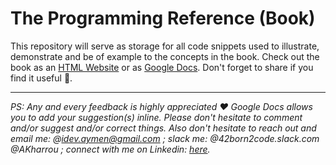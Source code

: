 # The Programming Reference (Book)

This repository will serve as storage for all code snippets used to illustrate, demonstrate and be of example to the concepts in the book. Check out the book as an [HTML Website](https://docs.google.com/document/d/e/2PACX-1vRIl_pkXRghf1LzFryOn5VfNycluCfgnOdLlFQku01IWMGAb5m2aM065mpGJ7_I-PePVwtyGrxaWCi4/pub) or as [Google Docs](https://docs.google.com/document/d/1o5Gq44C2VUEnR487WPrxhIp_KaX85VjLSg0jdpiQ4Jk/edit?usp=sharing). Don't forget to share if you find it useful 🙂.

----

_PS: Any and every feedback is highly appreciated ❤️ Google Docs allows you to add your suggestion(s) inline. Please don't hesitate to comment and/or suggest and/or correct things. Also don't hesitate to reach out and email me: @idev.aymen@gmail.com ; slack me: @42born2code.slack.com @AKharrou ; connect with me on Linkedin: [here](https://www.linkedin.com/in/aymen-kharroubi-83a673145?lipi=urn%3Ali%3Apage%3Ad_flagship3_profile_view_base_contact_details%3BZt07F%2BC7QHK%2BMtMg80CqBw%3D%3D)._
